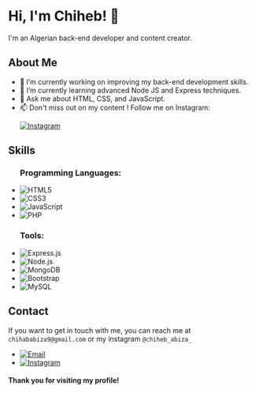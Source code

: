 <h1>Hi, I'm Chiheb! 👋</h1>

<p>I'm an Algerian back-end developer and content creator.</p>

<h2>About Me</h2>
<ul>
    <li>🔭 I’m currently working on improving my back-end development skills.</li>
    <li>🌱 I’m currently learning advanced Node JS and Express techniques.</li>
    <li>💬 Ask me about HTML, CSS, and JavaScript.</li>
    <li>📫 Don't miss out on my content ! Follow me on Instagram:
    <p><a href="https://www.instagram.com/chiheb_abiza_/"><img src="https://img.shields.io/badge/Instagram-%23E4405F.svg?&style=for-the-badge&logo=instagram&logoColor=white" alt="Instagram"></a></p>
    </li></ul>

<h2>Skills</h2>
<ul>
  <h3>Programming Languages:</h3>
  <li><img src="https://img.shields.io/badge/HTML5-%23E34F26.svg?&style=for-the-badge&logo=html5&logoColor=white" alt="HTML5"></li> 
  <li><img src="https://img.shields.io/badge/CSS3-%231572B6.svg?&style=for-the-badge&logo=css3&logoColor=white" alt="CSS3"></li>  
  <li><img src="https://img.shields.io/badge/JavaScript-%23F7DF1E.svg?&style=for-the-badge&logo=javascript&logoColor=black" alt="JavaScript"></li>   
  <li><img src="https://img.shields.io/badge/PHP-%23777BB4.svg?&style=for-the-badge&logo=php&logoColor=white" alt="PHP"></li>
</ul>

<ul>
  <h3>Tools:</h3>
  <li><img src="https://img.shields.io/badge/Express.js-%23404d59.svg?&style=for-the-badge" alt="Express.js"></li>
  <li><img src="https://img.shields.io/badge/Node.js-%2343853D.svg?&style=for-the-badge&logo=node.js&logoColor=white" alt="Node.js"></li>
  <li><img src="https://img.shields.io/badge/MongoDB-%234ea94b.svg?&style=for-the-badge&logo=mongodb&logoColor=white" alt="MongoDB"></li>
  <li><img src="https://img.shields.io/badge/Bootstrap-%23563D7C.svg?&style=for-the-badge&logo=bootstrap&logoColor=white" alt="Bootstrap"></li>
  <li><img src="https://img.shields.io/badge/MySQL-%2300f.svg?&style=for-the-badge&logo=mysql&logoColor=white" alt="MySQL"></li>
</ul>

  


<h2 id="contact">Contact</h2>
<p>If you want to get in touch with me, you can reach me at <code>chihababiza9@gmail.com</code> or my instagram <code>@chiheb_abiza_</code></p>
      <ul>
        <li><a href="mailto:chihababiza9@gmail.com"><img src="https://img.shields.io/badge/Email-%23EA4335.svg?&style=for-the-badge&logo=gmail&logoColor=white" alt="Email"></a></li>
        <li> <a href="https://www.instagram.com/chiheb_abiza_/"><img src="https://img.shields.io/badge/Instagram-%23E4405F.svg?&style=for-the-badge&logo=instagram&logoColor=white" alt="Instagram"></a></li>
      </ul>
      <h4>Thank you for visiting my profile!</h4>

